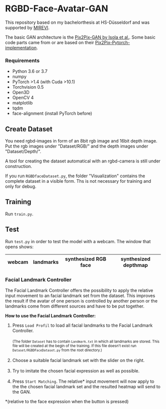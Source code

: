 # RGBD-Face-Avatar-GAN

This repository based on my bachelorthesis at HS-Düsseldorf and was supported by [MIREVI](https://mirevi.de). 

The basic GAN architecture is the [Pix2Pix-GAN by Isola et al.](https://phillipi.github.io/pix2pix/). 
Some basic code parts came from or are based on their [Pix2Pix-Pytorch-implementation](https://github.com/junyanz/pytorch-CycleGAN-and-pix2pix).

### Requirements

- Python 3.6 or 3.7 
- numpy
- PyTorch >1.4 (with Cuda >10.1)
- Torchvision 0.5
- Open3D
- OpenCV 4
- matplotlib
- tqdm
- face-alignment (install PyTorch before)


## Create Dataset

You need rgbd-images in form of an 8bit rgb image and 16bit depth image. 
Put the rgb images under "Dataset/RGB/" and the depth images under "Dataset/Depth/".

A tool for creating the dataset automatical with an rgbd-camera is still under construction.

If you run `RGBDfaceDataset.py`, the folder "Visualization" contains the complete dataset in a visible form. 
Ths is not necessary for training and only for debug.

## Training

Run `train.py`.

## Test

Run `test.py` in order to test the model with a webcam. The window that opens shows: 

| webcam | landmarks | synthesized RGB face | synthesized depthmap |
|---|---|---|---|

### Facial Landmark Controller

The Facial Landmark Controller offers the possibility to apply the relative input movement to an 
facial landmark set from the dataset. This improves the result if the avatar of one person is 
controlled by another person or the landmarks come from different sources and have to be put 
together. 

**How to use the Facial Landmark Controller:**
1. Press `Load Profil` to load all facial landmarks to the Facial Landmark Controller. <br/><br/><small>(The folder 
`Dataset` has to contain `Landmark.txt` in which all landmarks are stored. This file will be 
created at the begin of the training. If this file doesn't exist run `Dataset/RGBDFaceDataset.py` 
from the root directory.)</small><br/><br/>
2. Choose a suitable facial landmark set with the slider on the right. <br/><br/>
3. Try to imitate the chosen facial expression as well as possible.<br/><br/>
4. Press `Start Matching`. The relative* input movement will now apply to the the chosen facial 
landmark set and the resulted heatmap will send to the GAN.   

*(relative to the face expression when the button is pressed)

